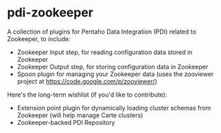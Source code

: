 pdi-zookeeper
=============

A collection of plugins for Pentaho Data Integration (PDI) related to Zookeeper, to include:

- Zookeeper Input step, for reading configuration data stored in Zookeeper
- Zookeeper Output step, for storing configuration data in Zookeeper
- Spoon plugin for managing your Zookeeper data (uses the zooviewer project at https://code.google.com/p/zooviewer/)
 
Here's the long-term wishlist (if you'd like to contribute):
- Extension point plugin for dynamically loading cluster schemas from Zookeeper (will help manage Carte clusters)
- Zookeeper-backed PDI Repository
